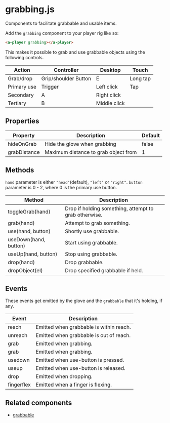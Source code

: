 # grabbing.js

Components to facilitate grabbable and usable items.

Add the `grabbing` component to your player rig like so:

```html
<a-player grabbing></a-player>
```

This makes it possible to grab and use grabbable objects using the following controls.

| Action      | Controller           | Desktop      | Touch    |
| ----------- | -------------------- | ------------ | -------- |
| Grab/drop   | Grip/shoulder Button | E            | Long tap |
| Primary use | Trigger              | Left click   | Tap      |
| Secondary   | A                    | Right click  |
| Tertiary    | B                    | Middle click |


## Properties

| Property     | Description                          | Default |
| ------------ | ------------------------------------ | ------- |
| hideOnGrab   | Hide the glove when grabbing         | false   |
| grabDistance | Maximum distance to grab object from | 1       |


## Methods

`hand` parameter is either `"head"`(default), `"left"` or `"right"`.
`button` parameter is 0 - 2, where 0 is the primary use button.

| Method                | Description                                           |
| --------------------- | ----------------------------------------------------- |
| toggleGrab(hand)      | Drop if holding something, attempt to grab otherwise. |
| grab(hand)            | Attempt to grab something.                            |
| use(hand, button)     | Shortly use grabbable.                                |
| useDown(hand, button) | Start using grabbable.                                |
| useUp(hand, button)   | Stop using grabbable.                                 |
| drop(hand)            | Drop grabbable.                                       |
| dropObject(el)        | Drop specified grabbable if held.                     |


## Events

These events get emitted by the glove and the `grabbable` that it's holding, if any.

| Event      | Description                             |
| ---------- | --------------------------------------- |
| reach      | Emitted when grabbable is within reach. |
| unreach    | Emitted when grabbable is out of reach. |
| grab       | Emitted when grabbing.                  |
| grab       | Emitted when grabbing.                  |
| usedown    | Emitted when use-button is pressed.     |
| useup      | Emitted when use-button is released.    |
| drop       | Emitted when dropping.                  |
| fingerflex | Emitted when a finger is flexing.       |


## Related components

 - [grabbable](./grabbing/grabbable.md)
